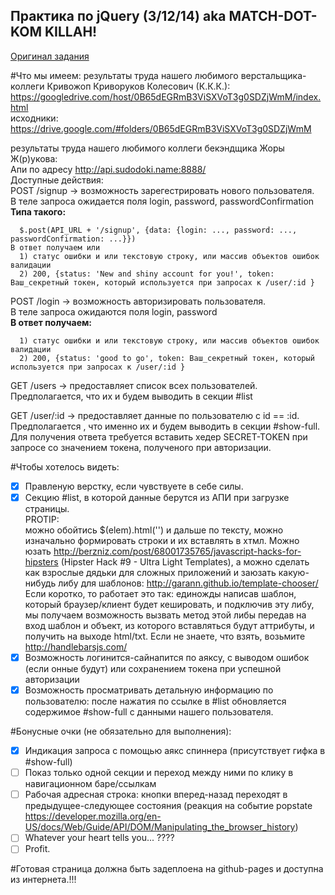 ## Практика по jQuery (3/12/14) aka MATCH-DOT-KOM KILLAH!

[Оригинал задания](https://gist.github.com/sudodoki/16c0a51f6dcd97577f13)

#Что мы имеем:
результаты труда нашего любимого верстальщика-коллеги Кривожоп Криворуков Колесович (К.К.К.):   
https://googledrive.com/host/0B65dEGRmB3ViSXVoT3g0SDZjWmM/index.html   
исходники:   
https://drive.google.com/#folders/0B65dEGRmB3ViSXVoT3g0SDZjWmM

результаты труда нашего любимого коллеги бекэндщика Жоры Ж(р)укова:   
Апи по адресу http://api.sudodoki.name:8888/   
Доступные действия:   
POST /signup -> возможность зарегестрировать нового пользователя.   
В теле запроса ожидается поля login, password, passwordConfirmation   
**Типа такого:**
```
  $.post(API_URL + '/signup', {data: {login: ..., password: ..., passwordConfirmation: ...}})
В ответ получаем или
  1) статус ошибки и или текстовую строку, или массив объектов ошибок валидации
  2) 200, {status: 'New and shiny account for you!', token: Ваш_секретный токен, который используется при запросах к /user/:id }
```
POST /login -> возможность авторизировать пользователя.   
В теле запроса ожидаются поля login, password   
**В ответ получаем:**
```
  1) статус ошибки и или текстовую строку, или массив объектов ошибок валидации
  2) 200, {status: 'good to go', token: Ваш_секретный токен, который используется при запросах к /user/:id }
```
GET /users -> предоставляет список всех пользователей. Предполагается, что их и будем выводить в секции #list

GET /user/:id -> предоставляет данные по пользователю с id == :id. Предполагается , что именно их и будем выводить в секции #show-full. Для получения ответа требуется вставить хедер SECRET-TOKEN при запросе со значением токена, полученого при авторизации.

#Чтобы хотелось видеть:
- [x] Правленую верстку, если чувствуете в себе силы.
- [x] Секцию #list, в которой данные берутся из АПИ при загрузке страницы.   
PROTIP:  
можно обойтись $(elem).html('') и дальше по тексту, можно изначально формировать строки и их вставлять в хтмл. Можно юзать http://berzniz.com/post/68001735765/javascript-hacks-for-hipsters (Hipster Hack #9 - Ultra Light Templates), а можно сделать как взрослые дядьки для сложных приложений и заюзать какую-нибудь либу для шаблонов: http://garann.github.io/template-chooser/ Если коротко, то работает это так: единожды написав шаблон, который браузер/клиент будет кешировать, и подключив эту либу, мы получаем возможность вызвать метод этой либы передав на вход шаблон и объект, из которого вставляться будут аттрибуты, и получить на выходе html/txt. Если не знаете, что взять, возьмите http://handlebarsjs.com/
- [x] Возможность логинится-сайнапится по аяксу, с выводом ошибок (если онные будут) или сохранением токена при успешной авторизации
- [x] Возможность просматривать детальную информацию по пользователю: после нажатия по ссылке в #list обновляется содержимое #show-full с данными нашего пользователя.

#Бонусные очки (не обязательно для выполнения):
- [x] Индикация запроса с помощью аякс спиннера (присутствует гифка в #show-full)
- [ ] Показ только одной секции и переход между ними по клику в навигационном баре/ссылкам
- [ ] Рабочая адресная строка: кнопки вперед-назад переходят в предыдущее-следующее состояния (реакция на событие popstate https://developer.mozilla.org/en-US/docs/Web/Guide/API/DOM/Manipulating_the_browser_history)
- [ ] Whatever your heart tells you... ????
- [ ] Profit.

#Готовая страница должна быть задеплоена на github-pages и доступна из интернета.!!!
